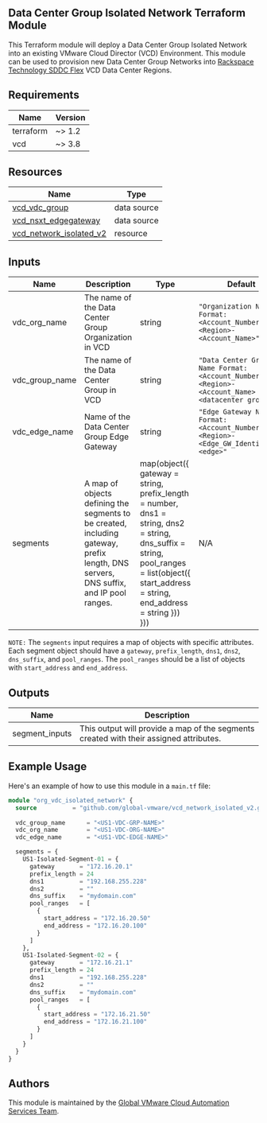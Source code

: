 ## Data Center Group Isolated Network Terraform Module

This Terraform module will deploy a Data Center Group Isolated Network into an existing VMware Cloud Director (VCD) Environment.  This module can be used to provision new Data Center Group Networks into [Rackspace Technology SDDC Flex](https://www.rackspace.com/cloud/private/software-defined-data-center-flex) VCD Data Center Regions.

## Requirements

| Name | Version |
|------|---------|
| terraform | ~> 1.2 |
| vcd | ~> 3.8 |

## Resources

| Name | Type |
|------|------|
| [vcd_vdc_group](https://registry.terraform.io/providers/vmware/vcd/latest/docs/data-sources/vdc_group) | data source |
| [vcd_nsxt_edgegateway](https://registry.terraform.io/providers/vmware/vcd/latest/docs/data-sources/nsxt_edgegateway) | data source |
| [vcd_network_isolated_v2](https://registry.terraform.io/providers/vmware/vcd/latest/docs/resources/network_isolated_v2) | resource |

## Inputs

| Name | Description | Type | Default | Required |
|------|-------------|------|---------|----------|
| vdc_org_name | The name of the Data Center Group Organization in VCD | string | `"Organization Name Format: <Account_Number>-<Region>-<Account_Name>"` | yes |
| vdc_group_name | The name of the Data Center Group in VCD | string | `"Data Center Group Name Format: <Account_Number>-<Region>-<Account_Name> <datacenter group>"` | yes |
| vdc_edge_name | Name of the Data Center Group Edge Gateway | string | `"Edge Gateway Name Format: <Account_Number>-<Region>-<Edge_GW_Identifier>-<edge>"` | yes |
| segments | A map of objects defining the segments to be created, including gateway, prefix length, DNS servers, DNS suffix, and IP pool ranges. | map(object({ gateway = string, prefix_length = number, dns1 = string, dns2 = string, dns_suffix = string, pool_ranges = list(object({ start_address = string, end_address = string })) })) | N/A | yes |

`NOTE:` The `segments` input requires a map of objects with specific attributes. Each segment object should have a `gateway`, `prefix_length`, `dns1`, `dns2`, `dns_suffix`, and `pool_ranges`. The `pool_ranges` should be a list of objects with `start_address` and `end_address`.

## Outputs

| Name | Description |
|------|-------------|
| segment_inputs | This output will provide a map of the segments created with their assigned attributes. |

## Example Usage

Here's an example of how to use this module in a `main.tf` file:

```terraform
module "org_vdc_isolated_network" {
  source          = "github.com/global-vmware/vcd_network_isolated_v2.git?ref=v1.0.1"
  
  vdc_group_name      = "<US1-VDC-GRP-NAME>"
  vdc_org_name        = "<US1-VDC-ORG-NAME>"
  vdc_edge_name       = "<US1-VDC-EDGE-NAME>"

  segments = {
    US1-Isolated-Segment-01 = {
      gateway       = "172.16.20.1"
      prefix_length = 24
      dns1          = "192.168.255.228"
      dns2          = ""
      dns_suffix    = "mydomain.com"
      pool_ranges   = [
        {
          start_address = "172.16.20.50"
          end_address = "172.16.20.100"
        }
      ]
    },
    US1-Isolated-Segment-02 = {
      gateway       = "172.16.21.1"
      prefix_length = 24
      dns1          = "192.168.255.228"
      dns2          = ""
      dns_suffix    = "mydomain.com"
      pool_ranges   = [
        {
          start_address = "172.16.21.50"
          end_address = "172.16.21.100"
        }
      ]
    }    
  }
}
```

## Authors

This module is maintained by the [Global VMware Cloud Automation Services Team](https://github.com/global-vmware).
